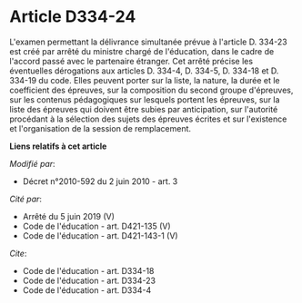 # Article D334-24

L'examen permettant la délivrance simultanée prévue à l'article D. 334-23 est créé par arrêté du ministre chargé de
l'éducation, dans le cadre de l'accord passé avec le partenaire étranger. Cet arrêté précise les éventuelles dérogations aux
articles D. 334-4, D. 334-5, 
D. 334-18 et D. 334-19 du code. Elles peuvent porter sur la liste, la nature, la durée et le coefficient des épreuves, sur la
composition du second groupe d'épreuves, sur les contenus pédagogiques sur lesquels portent les épreuves, sur la liste des
épreuves qui doivent être subies par anticipation, sur l'autorité procédant à la sélection des sujets des épreuves écrites et
sur l'existence et l'organisation de la session de remplacement.

**Liens relatifs à cet article**

_Modifié par_:

  - Décret n°2010-592 du 2 juin 2010 - art. 3

_Cité par_:

  - Arrêté du 5 juin 2019 (V)
  - Code de l'éducation - art. D421-135 (V)
  - Code de l'éducation - art. D421-143-1 (V)

_Cite_:

  - Code de l'éducation - art. D334-18
  - Code de l'éducation - art. D334-23
  - Code de l'éducation - art. D334-4
